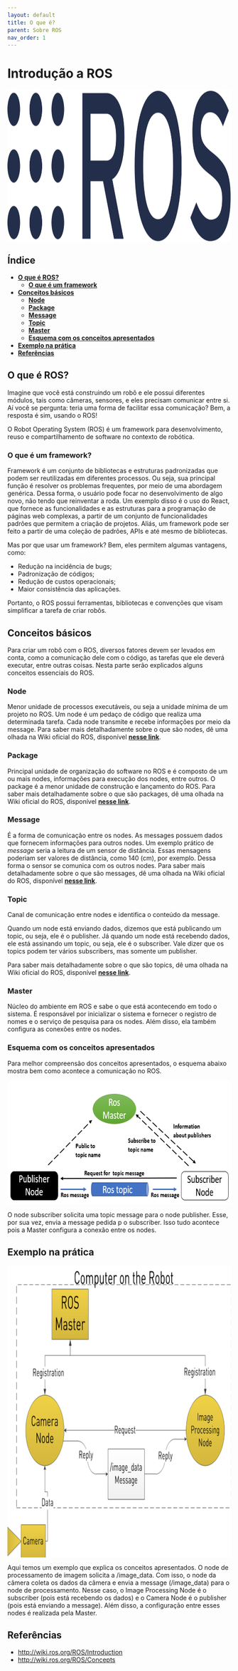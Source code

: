 ```yaml
---
layout: default
title: O que é?
parent: Sobre ROS
nav_order: 1
---
```

# **Introdução a ROS**

<img src="../assets/img/ros_logo.png" alt="ROS_logo" height="341" width="1280" style ="margin:auto; display:block">

## **Índice**<!-- omit in toc -->
- [**O que é ROS?**](#O-que-é-ROS?)
    - [**O que é um framework**](#O-que-é-um-framework)
- [**Conceitos básicos**](#Conceitos-básicos)
    - [**Node**](#**Node**)
    - [**Package**](#**Package**)
    - [**Message**](#**Message**)
    - [**Topic**](#**Topic**)
    - [**Master**](#**Master**)
    - [**Esquema com os conceitos apresentados**](#Esquema-com-os-conceitos-apresentados)
- [**Exemplo na prática**](#Exemplo-na-prática)
- [**Referências**](#Referências)

## **O que é ROS?**

Imagine que você está construindo um robô e ele possui diferentes módulos, tais como câmeras, sensores, e eles precisam comunicar entre si. Aí você se pergunta: teria uma forma de facilitar essa comunicação? Bem, a resposta é sim, usando o ROS! 

O Robot Operating System (ROS) é um framework para desenvolvimento, reuso e compartilhamento de software no contexto de robótica. 

### **O que é um framework?**

Framework é um conjunto de bibliotecas e estruturas padronizadas que podem ser reutilizadas em diferentes processos. Ou seja, sua principal função é resolver os problemas frequentes, por meio de uma abordagem genérica. Dessa forma, o usuário pode focar no desenvolvimento de algo novo, não tendo que reinventar a roda.
Um exemplo disso é o uso do React, que fornece as funcionalidades e as estruturas para a programação de páginas web complexas, a partir de um conjunto de funcionalidades padrões que permitem a criação de projetos. Aliás, um framework pode ser feito a partir de uma coleção de padrões, APIs e até mesmo de bibliotecas.

Mas por que usar um framework?
Bem, eles permitem algumas vantagens, como:

- Redução na incidência de bugs;
- Padronização de códigos;
- Redução de custos operacionais;
- Maior consistência das aplicações.

Portanto, o ROS possui ferramentas, bibliotecas e convenções que visam simplificar a tarefa de criar robôs.

## **Conceitos básicos**

Para criar um robô com o ROS, diversos fatores devem ser levados em conta, como a comunicação dele com o código, as tarefas que ele deverá executar, entre outras coisas. Nesta parte serão explicados alguns conceitos essenciais do ROS. 

### **Node**

Menor unidade de processos executáveis, ou seja a unidade mínima de um projeto no ROS. Um node é um pedaço de código que realiza uma determinada tarefa. Cada node transmite e recebe informações por meio da message. Para saber mais detalhadamente sobre o que são nodes, dê uma olhada na Wiki oficial do ROS, disponível [**nesse link**](http://wiki.ros.org/Nodes).

### **Package**

Principal unidade de organização do software no ROS e é composto de um ou mais nodes, informações para execução dos nodes, entre outros. O package é a menor unidade de construção e lançamento do ROS. Para saber mais detalhadamente sobre o que são packages, dê uma olhada na Wiki oficial do ROS, disponível [**nesse link**](http://wiki.ros.org/Packages).

### **Message**

É a forma de comunicação entre os nodes. As messages possuem dados que fornecem informações para outros nodes. Um exemplo prático de *message* seria a leitura de um sensor de distância. Essas mensagens poderiam ser valores de distância, como 140 (cm), por exemplo. Dessa forma o sensor se comunica com os outros nodes.
Para saber mais detalhadamente sobre o que são messages, dê uma olhada na Wiki oficial do ROS, disponível [**nesse link**](http://wiki.ros.org/msg).

### **Topic**

Canal de comunicação entre nodes e identifica o conteúdo da message.

Quando um node está enviando dados, dizemos que está publicando um topic, ou seja, ele é o publisher. Já quando um node está recebendo dados, ele está assinando um topic, ou seja, ele é o subscriber. Vale dizer que os topics podem ter vários subscribers, mas somente um publisher.

Para saber mais detalhadamente sobre o que são topics, dê uma olhada na Wiki oficial do ROS, disponível [**nesse link**](http://wiki.ros.org/Topics).

### **Master**

Núcleo do ambiente em ROS e sabe o que está acontecendo em todo o sistema. É responsável por inicializar o sistema e fornecer o registro de nomes e o serviço de pesquisa para os nodes. Além disso, ela também configura as conexões entre os nodes.

### **Esquema com os conceitos apresentados**

Para melhor compreensão dos conceitos apresentados, o esquema abaixo mostra bem como acontece a comunicação no ROS.

<img src="../assets/img/ROSGazebo/ros-concepts.png" alt="ros_concepts" height="278" width="667" style ="margin:auto; display:block">

O node subscriber solicita uma topic message para o node publisher. Esse, por sua vez, envia a message pedida p o subscriber. Isso tudo acontece pois a Master configura a conexão entre os nodes.

## **Exemplo na prática**

<img src="../assets/img/ROSGazebo/ros-example.png" alt="ROS_example" height="655" width="925" style ="margin:auto; display:block">

Aqui temos um exemplo que explica os conceitos apresentados. O node de processamento de imagem solicita a /image_data. Com isso, o node da câmera coleta os dados da câmera e envia a message (/image_data) para o node de processamento. Nesse caso, o Image Processing Node é o subscriber (pois está recebendo os dados) e o Camera Node é o publisher (pois está enviando a message). Além disso, a configuração entre esses nodes é realizada pela Master.


## **Referências**
- http://wiki.ros.org/ROS/Introduction
- http://wiki.ros.org/ROS/Concepts 